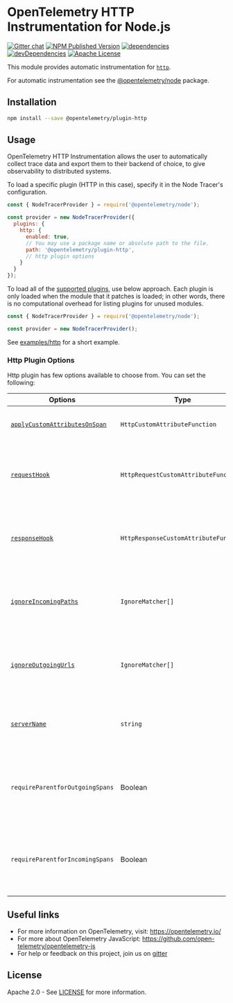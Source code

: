 # OpenTelemetry HTTP Instrumentation for Node.js
[![Gitter chat][gitter-image]][gitter-url]
[![NPM Published Version][npm-img]][npm-url]
[![dependencies][dependencies-image]][dependencies-url]
[![devDependencies][devDependencies-image]][devDependencies-url]
[![Apache License][license-image]][license-image]

This module provides automatic instrumentation for [`http`](https://nodejs.org/api/http.html).

For automatic instrumentation see the
[@opentelemetry/node](https://github.com/open-telemetry/opentelemetry-js/tree/master/packages/opentelemetry-node) package.

## Installation

```bash
npm install --save @opentelemetry/plugin-http
```

## Usage

OpenTelemetry HTTP Instrumentation allows the user to automatically collect trace data and export them to their backend of choice, to give observability to distributed systems.

To load a specific plugin (HTTP in this case), specify it in the Node Tracer's configuration.
```js
const { NodeTracerProvider } = require('@opentelemetry/node');

const provider = new NodeTracerProvider({
  plugins: {
    http: {
      enabled: true,
      // You may use a package name or absolute path to the file.
      path: '@opentelemetry/plugin-http',
      // http plugin options
    }
  }
});
```

To load all of the [supported plugins](https://github.com/open-telemetry/opentelemetry-js#plugins), use below approach. Each plugin is only loaded when the module that it patches is loaded; in other words, there is no computational overhead for listing plugins for unused modules.
```js
const { NodeTracerProvider } = require('@opentelemetry/node');

const provider = new NodeTracerProvider();
```

See [examples/http](https://github.com/open-telemetry/opentelemetry-js/tree/master/examples/http) for a short example.

### Http Plugin Options

Http plugin has few options available to choose from. You can set the following:

| Options | Type | Description |
| ------- | ---- | ----------- |
| [`applyCustomAttributesOnSpan`](https://github.com/open-telemetry/opentelemetry-js/blob/master/packages/opentelemetry-plugin-http/src/types.ts#L52) | `HttpCustomAttributeFunction` | Function for adding custom attributes |
| [`requestHook`](https://github.com/open-telemetry/opentelemetry-js/blob/master/packages/opentelemetry-plugin-http/src/types.ts#L60) | `HttpRequestCustomAttributeFunction` | Function for adding custom attributes before request is handled |
| [`responseHook`](https://github.com/open-telemetry/opentelemetry-js/blob/master/packages/opentelemetry-plugin-http/src/types.ts#L67) | `HttpResponseCustomAttributeFunction` | Function for adding custom attributes before response is handled |
| [`ignoreIncomingPaths`](https://github.com/open-telemetry/opentelemetry-js/blob/master/packages/opentelemetry-plugin-http/src/types.ts#L28) | `IgnoreMatcher[]` | Http plugin will not trace all incoming requests that match paths |
| [`ignoreOutgoingUrls`](https://github.com/open-telemetry/opentelemetry-js/blob/master/packages/opentelemetry-plugin-http/src/types.ts#L28) | `IgnoreMatcher[]` | Http plugin will not trace all outgoing requests that match urls |
| [`serverName`](https://github.com/open-telemetry/opentelemetry-js/blob/master/packages/opentelemetry-plugin-http/src/types.ts#L28) | `string` | The primary server name of the matched virtual host. |
| `requireParentforOutgoingSpans` | Boolean | Require that is a parent span to create new span for outgoing requests. |
| `requireParentforIncomingSpans` | Boolean | Require that is a parent span to create new span for incoming requests. |

## Useful links
- For more information on OpenTelemetry, visit: <https://opentelemetry.io/>
- For more about OpenTelemetry JavaScript: <https://github.com/open-telemetry/opentelemetry-js>
- For help or feedback on this project, join us on [gitter][gitter-url]

## License

Apache 2.0 - See [LICENSE][license-url] for more information.

[gitter-image]: https://badges.gitter.im/open-telemetry/opentelemetry-js.svg
[gitter-url]: https://gitter.im/open-telemetry/opentelemetry-node?utm_source=badge&utm_medium=badge&utm_campaign=pr-badge&utm_content=badge
[license-url]: https://github.com/open-telemetry/opentelemetry-js/blob/master/LICENSE
[license-image]: https://img.shields.io/badge/license-Apache_2.0-green.svg?style=flat
[dependencies-image]: https://david-dm.org/open-telemetry/opentelemetry-js/status.svg?path=packages/opentelemetry-plugin-http
[dependencies-url]: https://david-dm.org/open-telemetry/opentelemetry-js?path=packages%2Fopentelemetry-plugin-http
[devDependencies-image]: https://david-dm.org/open-telemetry/opentelemetry-js/dev-status.svg?path=packages/opentelemetry-plugin-http
[devDependencies-url]: https://david-dm.org/open-telemetry/opentelemetry-js?path=packages%2Fopentelemetry-plugin-http&type=dev
[npm-url]: https://www.npmjs.com/package/@opentelemetry/plugin-http
[npm-img]: https://badge.fury.io/js/%40opentelemetry%2Fplugin-http.svg
